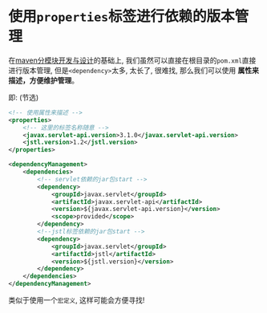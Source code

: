 # 使用`properties`标签进行依赖的版本管理
在[maven分模块开发与设计](../../007-maven分模块开发与设计/index.md)的基础上, 我们虽然可以直接在根目录的`pom.xml`直接进行版本管理, 但是`<dependency>`太多, 太长了, 很难找, 那么我们可以使用 **属性来描述，方便维护管理**。

即: (节选)

```xml
<!-- 使用属性来描述 -->
<properties>
    <!-- 这里的标签名称随意 -->
    <javax.servlet-api.version>3.1.0</javax.servlet-api.version>
    <jstl.version>1.2</jstl.version>
</properties>

<dependencyManagement>
    <dependencies>
        <!-- servlet依赖的jar包start -->
        <dependency>
            <groupId>javax.servlet</groupId>
            <artifactId>javax.servlet-api</artifactId>
            <version>${javax.servlet-api.version}</version>
            <scope>provided</scope>
        </dependency>
        <!--jstl标签依赖的jar包start -->
        <dependency>
            <groupId>javax.servlet</groupId>
            <artifactId>jstl</artifactId>
            <version>${jstl.version}</version>
        </dependency>
    </dependencies>
</dependencyManagement>
```

类似于使用一个`宏定义`, 这样可能会方便寻找!